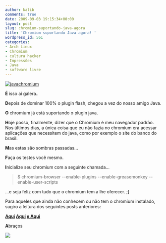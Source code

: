 ```yaml
---
author: kalib
comments: true
date: 2009-09-03 19:15:34+00:00
layout: post
slug: chromium-suportando-java-agora
title: 'Chromium suportando Java agora! '
wordpress_id: 561
categories:
- Arch Linux
- Chromium
- cultura hacker
- Impressões
- Java
- software livre
---
```


[![javachromium](http://marcelocavalcante.net/portal/wp-content/uploads/2009/09/javachromium-252x300.png)](http://marcelocavalcante.net/portal/wp-content/uploads/2009/09/javachromium.png)



**É** isso aí galera..

**D**epois de dominar 100% o plugin flash, chegou a vez do nosso amigo Java.

**O** chromium já está suportando o plugin java.

**H**oje posso, finalmente, dizer que o Chromium é meu navegador padrão. Nos últimos dias, a única coisa que eu não fazia no chromium era acessar aplicações que necessitem do java, como por exemplo o site do banco do brasil.

**M**as estas são sombras passadas...

**F**aça os testes você mesmo.

**I**nicialize seu chromium com a seguinte chamada...


> $ chromium-browser --enable-plugins --enable-greasemonkey --enable-user-scripts


...e seja feliz com tudo que o chromium tem a lhe oferecer. ;]

Para aqueles que ainda não conhecem ou não tem o chromium instalado, sugiro a leitura dos seguintes posts anteriores:

**[Aqui](http://marcelocavalcante.net/portal/2009/05/28/chromium-pronto-para-o-arch/)
[Aqui](http://marcelocavalcante.net/portal/2009/07/09/chromium-ganha-suporte-ao-flash-por-completo/)
[e Aqui ](http://marcelocavalcante.net/portal/2009/08/12/habilitando-plugins-no-chromium/)**

**A**braços


![](http://www.marcelocavalcante.net/portal/imgs/userbar.gif)
